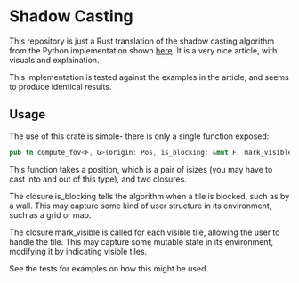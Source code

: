 # Shadow Casting
This repository is just a Rust translation of the shadow casting algorithm from
the Python implementation shown [here](https://www.albertford.com/shadowcasting/).
It is a very nice article, with visuals and explaination.


This implementation is tested against the examples in the article, and seems to 
produce identical results. 


## Usage
The use of this crate is simple- there is only a single function exposed:
```rust
pub fn compute_fov<F, G>(origin: Pos, is_blocking: &mut F, mark_visible: &mut G)
```

This function takes a position, which is a pair of isizes (you may have to cast
into and out of this type), and two closures.


The closure is\_blocking tells the algorithm when a tile is blocked, such as by
a wall. This may capture some kind of user structure in its environment, such
as a grid or map.

The closure mark\_visible is called for each visible tile, allowing the user
to handle the tile. This may capture some mutable state in its environment,
modifying it by indicating visible tiles.


See the tests for examples on how this might be used.
